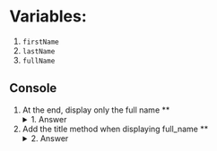 # Variables:

1. `firstName`
2. `lastName`
3. `fullName`

## Console
1. At the end, display only the full name
 ** <details><summary>1. Answer</summary><img src="https://i.imgur.com/oscRiUY.png"></details>
3. Add the title method when displaying full_name
 ** <details><summary>2. Answer</summary><img src="https://i.imgur.com/SaU8MW9.png"></details>

